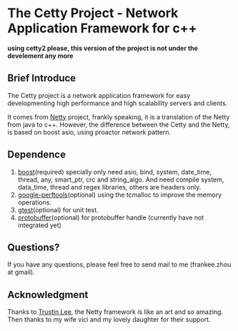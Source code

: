 The Cetty Project  - Network Application Framework for c++
===============================================================================

**using cetty2 please, this version of the project is not under the develement any more**

Brief Introduce
---------------

The Cetty project is a network application framework for easy developmenting 
high performance and high scalability servers and clients.

It comes from [Netty](http://www.jboss.org/netty) project, frankly speaking, 
it is a translation of the Netty from java to c++. However, the difference 
between the Cetty and the Netty, is based on boost asio, using proactor 
network pattern.

Dependence
----------
1. [boost](www.boost.org)(required) 
   specially only need asio, bind, system, date_time, thread, any, smart_ptr,
   crc and string_algo. And need compile system, data_time, thread and regex
   libraries, others are headers only.
2. [google-perftools](code.google.com/p/google-perftools)(optional)
   using the tcmalloc to improve the memory operations.
3. [gtest](code.google.com/p/googletest)(optional)
   for unit test.
4. [protobuffer](http://code.google.com/p/protobuf)(optional)
   for protobuffer handle (currently have not integrated yet)

   
Questions?
--------------
If you have any questions, please feel free to send mail to me 
(frankee.zhou at gmail).


Acknowledgment
------------------
Thanks to [Trustin Lee](http://gleamynode.net/),
the Netty framework is like an art and so amazing.
Then thanks to my wife vici and my lovely daughter for their support.
